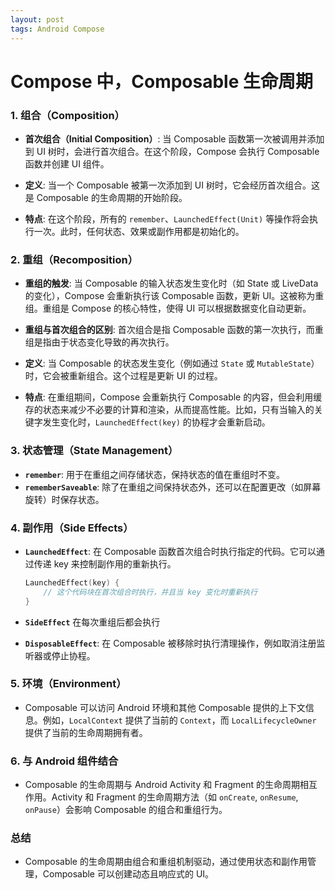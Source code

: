 ```yaml
---
layout: post
tags: Android Compose
---
```


# Compose 中，Composable 生命周期

### 1. **组合（Composition）**
- **首次组合（Initial Composition）**: 当 Composable 函数第一次被调用并添加到 UI 树时，会进行首次组合。在这个阶段，Compose 会执行 Composable 函数并创建 UI 组件。
  
- **定义**: 当一个 Composable 被第一次添加到 UI 树时，它会经历首次组合。这是 Composable 的生命周期的开始阶段。
- **特点**: 在这个阶段，所有的 `remember`、`LaunchedEffect(Unit)` 等操作将会执行一次。此时，任何状态、效果或副作用都是初始化的。

### 2. **重组（Recomposition）**
- **重组的触发**: 当 Composable 的输入状态发生变化时（如 State 或 LiveData 的变化），Compose 会重新执行该 Composable 函数，更新 UI。这被称为重组。重组是 Compose 的核心特性，使得 UI 可以根据数据变化自动更新。
- **重组与首次组合的区别**: 首次组合是指 Composable 函数的第一次执行，而重组是指由于状态变化导致的再次执行。

- **定义**: 当 Composable 的状态发生变化（例如通过 `State` 或 `MutableState`）时，它会被重新组合。这个过程是更新 UI 的过程。
- **特点**: 在重组期间，Compose 会重新执行 Composable 的内容，但会利用缓存的状态来减少不必要的计算和渲染，从而提高性能。比如，只有当输入的关键字发生变化时，`LaunchedEffect(key)` 的协程才会重新启动。
  
### 3. **状态管理（State Management）**
- **`remember`**: 用于在重组之间存储状态，保持状态的值在重组时不变。
- **`rememberSaveable`**: 除了在重组之间保持状态外，还可以在配置更改（如屏幕旋转）时保存状态。

### 4. **副作用（Side Effects）**
- **`LaunchedEffect`**: 在 Composable 函数首次组合时执行指定的代码。它可以通过传递 key 来控制副作用的重新执行。
  
    ```kotlin
    LaunchedEffect(key) {
        // 这个代码块在首次组合时执行，并且当 key 变化时重新执行
    }
    ```

- **`SideEffect`** 在每次重组后都会执行

- **`DisposableEffect`**: 在 Composable 被移除时执行清理操作，例如取消注册监听器或停止协程。

### 5. **环境（Environment）**
- Composable 可以访问 Android 环境和其他 Composable 提供的上下文信息。例如，`LocalContext` 提供了当前的 `Context`，而 `LocalLifecycleOwner` 提供了当前的生命周期拥有者。

### 6. **与 Android 组件结合**
- Composable 的生命周期与 Android Activity 和 Fragment 的生命周期相互作用。Activity 和 Fragment 的生命周期方法（如 `onCreate`, `onResume`, `onPause`）会影响 Composable 的组合和重组行为。

### 总结

- Composable 的生命周期由组合和重组机制驱动，通过使用状态和副作用管理，Composable 可以创建动态且响应式的 UI。

